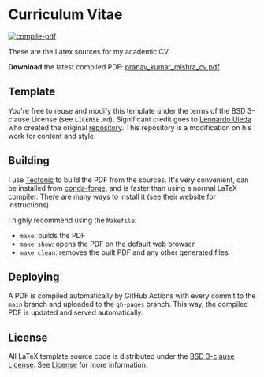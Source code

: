 # Curriculum Vitae

[![compile-pdf](https://github.com/leouieda/cv/workflows/compile-pdf/badge.svg?event=push)](https://github.com/leouieda/cv/actions)

These are the Latex sources for my academic CV.

**Download** the latest compiled PDF:
[pranav_kumar_mishra_cv.pdf](https://github.com/pranavmishra90/Curriculum-Vitae_Pranav-Mishra/blob/main/pranav_kumar_mishra_cv.pdf)

## Template

You're free to reuse and modify this template under the terms of the BSD
3-clause License (see `LICENSE.md`). Significant credit goes to [Leonardo Uieda](https://github.com/leouieda) who created the original [repository](https://github.com/leouieda/cv). This repository is a modification on his work for content and style.

## Building

I use [Tectonic](https://tectonic-typesetting.github.io) to build the PDF from
the sources.
It's very convenient, can be installed from
[conda-forge](https://github.com/conda-forge/tectonic-feedstock),
and is faster than using a normal LaTeX compiler.
There are many ways to install it (see their website for instructions).

I highly recommend using the `Makefile`:

* `make`: builds the PDF
* `make show`: opens the PDF on the default web browser
* `make clean`: removes the built PDF and any other generated files

## Deploying

A PDF is compiled automatically by GitHub Actions with every commit to the
`main` branch and uploaded to the `gh-pages` branch.
This way, the compiled PDF is updated and served automatically.

## License

All LaTeX template source code is distributed under the
[BSD 3-clause License](https://opensource.org/licenses/BSD-3-Clause). See [License](./LICENSE.md) for more information.
